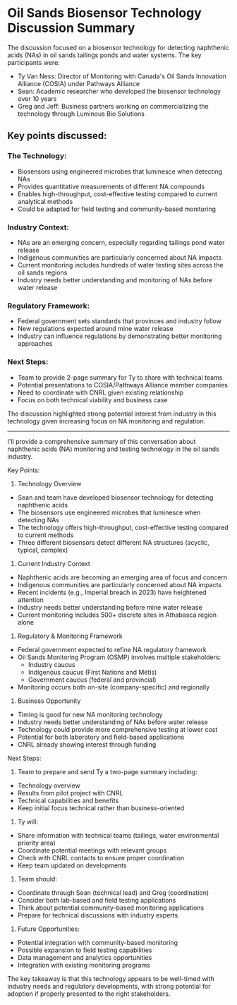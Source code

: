 # Oil Sands Biosensor Technology Discussion Summary

The discussion focused on a biosensor technology for detecting naphthenic acids (NAs) in oil sands tailings ponds and water systems. The key participants were:

* Ty Van Ness: Director of Monitoring with Canada's Oil Sands Innovation Alliance (COSIA) under Pathways Alliance
* Sean: Academic researcher who developed the biosensor technology over 10 years
* Greg and Jeff: Business partners working on commercializing the technology through Luminous Bio Solutions

## Key points discussed:

### The Technology:
* Biosensors using engineered microbes that luminesce when detecting NAs
* Provides quantitative measurements of different NA compounds
* Enables high-throughput, cost-effective testing compared to current analytical methods
* Could be adapted for field testing and community-based monitoring

### Industry Context:
* NAs are an emerging concern, especially regarding tailings pond water release
* Indigenous communities are particularly concerned about NA impacts
* Current monitoring includes hundreds of water testing sites across the oil sands regions
* Industry needs better understanding and monitoring of NAs before water release

### Regulatory Framework:
* Federal government sets standards that provinces and industry follow
* New regulations expected around mine water release
* Industry can influence regulations by demonstrating better monitoring approaches

### Next Steps:
* Team to provide 2-page summary for Ty to share with technical teams
* Potential presentations to COSIA/Pathways Alliance member companies
* Need to coordinate with CNRL given existing relationship
* Focus on both technical viability and business case

The discussion highlighted strong potential interest from industry in this technology given increasing focus on NA monitoring and regulation.

---

I'll provide a comprehensive summary of this conversation about naphthenic acids (NA) monitoring and testing technology in the oil sands industry.

Key Points:

1. Technology Overview
- Sean and team have developed biosensor technology for detecting naphthenic acids
- The biosensors use engineered microbes that luminesce when detecting NAs
- The technology offers high-throughput, cost-effective testing compared to current methods
- Three different biosensors detect different NA structures (acyclic, typical, complex)

1. Current Industry Context
- Naphthenic acids are becoming an emerging area of focus and concern
- Indigenous communities are particularly concerned about NA impacts
- Recent incidents (e.g., Imperial breach in 2023) have heightened attention
- Industry needs better understanding before mine water release
- Current monitoring includes 500+ discrete sites in Athabasca region alone

1. Regulatory & Monitoring Framework
- Federal government expected to refine NA regulatory framework
- Oil Sands Monitoring Program (OSMP) involves multiple stakeholders:
  - Industry caucus
  - Indigenous caucus (First Nations and Métis)
  - Government caucus (federal and provincial)
- Monitoring occurs both on-site (company-specific) and regionally

1. Business Opportunity
- Timing is good for new NA monitoring technology
- Industry needs better understanding of NAs before water release
- Technology could provide more comprehensive testing at lower cost
- Potential for both laboratory and field-based applications
- CNRL already showing interest through funding

Next Steps:

1. Team to prepare and send Ty a two-page summary including:
- Technology overview
- Results from pilot project with CNRL
- Technical capabilities and benefits
- Keep initial focus technical rather than business-oriented

1. Ty will:
- Share information with technical teams (tailings, water environmental priority area)
- Coordinate potential meetings with relevant groups
- Check with CNRL contacts to ensure proper coordination
- Keep team updated on developments

1. Team should:
- Coordinate through Sean (technical lead) and Greg (coordination)
- Consider both lab-based and field testing applications
- Think about potential community-based monitoring applications
- Prepare for technical discussions with industry experts

1. Future Opportunities:
- Potential integration with community-based monitoring
- Possible expansion to field testing capabilities
- Data management and analytics opportunities
- Integration with existing monitoring programs

The key takeaway is that this technology appears to be well-timed with industry needs and regulatory developments, with strong potential for adoption if properly presented to the right stakeholders.
